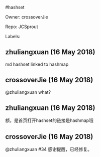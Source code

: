 #hashset

Owner: crossoverJie

Repo: JCSprout

Labels: 

## zhuliangxuan (16 May 2018)

md hashset linked to hashmap

## crossoverJie (16 May 2018)

@zhuliangxuan what?

## zhuliangxuan (16 May 2018)

额，是首页打开hashset的链接是hashmap哦

## crossoverJie (16 May 2018)

@zhuliangxuan #34 感谢提醒，已经修复。

